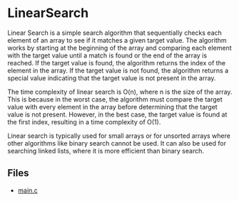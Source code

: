 # LinearSearch

Linear Search is a simple search algorithm that sequentially checks each element of an array to see if it matches a given target value. The algorithm works by starting at the beginning of the array and comparing each element with the target value until a match is found or the end of the array is reached. If the target value is found, the algorithm returns the index of the element in the array. If the target value is not found, the algorithm returns a special value indicating that the target value is not present in the array.

The time complexity of linear search is O(n), where n is the size of the array. This is because in the worst case, the algorithm must compare the target value with every element in the array before determining that the target value is not present. However, in the best case, the target value is found at the first index, resulting in a time complexity of O(1).

Linear search is typically used for small arrays or for unsorted arrays where other algorithms like binary search cannot be used. It can also be used for searching linked lists, where it is more efficient than binary search.

## Files

- [main.c](./main.c)
